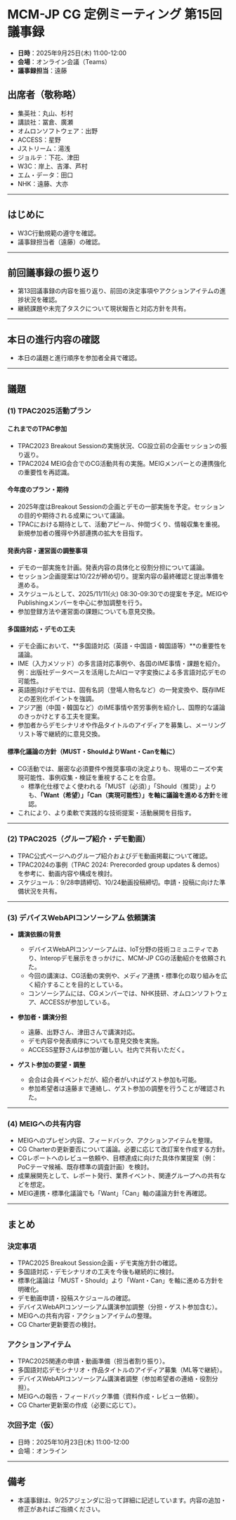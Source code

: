 # MCM-JP CG 定例ミーティング 第15回 議事録

- **日時**：2025年9月25日(木) 11:00-12:00  
- **会場**：オンライン会議（Teams）  
- **議事録担当**：遠藤

## 出席者（敬称略） 
- 集英社：丸山、杉村
- 講談社：冨倉、廣瀬
- オムロンソフトウェア：出野
- ACCESS：星野
- Jストリーム：湯浅
- ジョルテ：下花、津田
- W3C：岸上、吉澤、芦村
- エム・データ：田口
- NHK：遠藤、大亦

---

## はじめに
- W3C行動規範の遵守を確認。
- 議事録担当者（遠藤）の確認。

---

## 前回議事録の振り返り
- 第13回議事録の内容を振り返り、前回の決定事項やアクションアイテムの進捗状況を確認。
- 継続課題や未完了タスクについて現状報告と対応方針を共有。

---

## 本日の進行内容の確認
- 本日の議題と進行順序を参加者全員で確認。

---

## 議題

### (1) TPAC2025活動プラン

#### これまでのTPAC参加
- TPAC2023 Breakout Sessionの実施状況、CG設立前の企画セッションの振り返り。
- TPAC2024 MEIG会合でのCG活動共有の実施。MEIGメンバーとの連携強化の重要性を再認識。

#### 今年度のプラン・期待
- 2025年度はBreakout Sessionの企画とデモの一部実施を予定。セッションの目的や期待される成果について議論。
- TPACにおける期待として、活動アピール、仲間づくり、情報収集を重視。新規参加者の獲得や外部連携の拡大を目指す。

#### 発表内容・運営面の調整事項
- デモの一部実施を計画。発表内容の具体化と役割分担について議論。
- セッション企画提案は10/22が締め切り。提案内容の最終確認と提出準備を進める。
- スケジュールとして、2025/11/11(火) 08:30-09:30での提案を予定。MEIGやPublishingメンバーを中心に参加調整を行う。
- 参加登録方法や運営面の課題についても意見交換。

#### 多国語対応・デモの工夫
- デモ企画において、**多国語対応（英語・中国語・韓国語等）**の重要性を議論。
- IME（入力メソッド）の多言語対応事例や、各国のIME事情・課題を紹介。  
  例：出版社データベースを活用したAIローマ字変換による多言語対応デモの可能性。
- 英語圏向けデモでは、固有名詞（登場人物名など）の一発変換や、既存IMEとの差別化ポイントを強調。
- アジア圏（中国・韓国など）のIME事情や苦労事例を紹介し、国際的な議論のきっかけとする工夫を提案。
- 参加者からデモシナリオや作品タイトルのアイディアを募集し、メーリングリスト等で継続的に意見交換。

#### 標準化議論の方針（MUST・ShouldよりWant・Canを軸に）
- CG活動では、厳密な必須要件や推奨事項の決定よりも、現場のニーズや実現可能性、事例収集・検証を重視することを合意。
    - 標準化仕様でよく使われる「MUST（必須）」「Should（推奨）」よりも、**「Want（希望）」「Can（実現可能性）」を軸に議論を進める方針**を確認。
- これにより、より柔軟で実践的な技術提案・活動展開を目指す。

---

### (2) TPAC2025（グループ紹介・デモ動画）

- TPAC公式ページへのグループ紹介およびデモ動画掲載について確認。
- TPAC2024の事例（TPAC 2024: Prerecorded group updates & demos）を参考に、動画内容や構成を検討。
- スケジュール：9/28申請締切、10/24動画投稿締切。申請・投稿に向けた準備状況を共有。

---

### (3) デバイスWebAPIコンソーシアム 依頼講演

- **講演依頼の背景**  
    - デバイスWebAPIコンソーシアムは、IoT分野の技術コミュニティであり、Interopデモ展示をきっかけに、MCM-JP CGの活動紹介を依頼された。 
    - 今回の講演は、CG活動の実例や、メディア連携・標準化の取り組みを広く紹介することを目的としている。  
    - コンソーシアムには、CGメンバーでは、NHK技研、オムロンソフトウェア、ACCESSが参加している。

- **参加者・講演分担**  
    - 遠藤、出野さん、津田さんで講演対応。
    - デモ内容や発表順序についても意見交換を実施。
    - ACCESS星野さんは参加が難しい。社内で共有いただく。

- **ゲスト参加の要望・調整**  
  - 会合は会員イベントだが、紹介者がいればゲスト参加も可能。  
  - 参加希望者は遠藤まで連絡し、ゲスト参加の調整を行うことが確認された。  

---

### (4) MEIGへの共有内容

- MEIGへのプレゼン内容、フィードバック、アクションアイテムを整理。
- CG Charterの更新要否について議論。必要に応じて改訂案を作成する方針。
- CGレポートへのレビュー依頼や、目標達成に向けた具体作業提案（例：PoCテーマ候補、既存標準の調査計画）を検討。
- 成果展開先として、レポート発行、業界イベント、関連グループへの共有などを想定。
- MEIG連携・標準化議論でも「Want」「Can」軸の議論方針を再確認。

---

## まとめ

### 決定事項
- TPAC2025 Breakout Session企画・デモ実施方針の確認。
- 多国語対応・デモシナリオの工夫を今後も継続的に検討。
- 標準化議論は「MUST・Should」より「Want・Can」を軸に進める方針を明確化。
- デモ動画申請・投稿スケジュールの確認。
- デバイスWebAPIコンソーシアム講演参加調整（分担・ゲスト参加含む）。
- MEIGへの共有内容・アクションアイテムの整理。
- CG Charter更新要否の検討。

### アクションアイテム
- TPAC2025関連の申請・動画準備（担当者割り振り）。
- 多国語対応デモシナリオ・作品タイトルのアイディア募集（ML等で継続）。
- デバイスWebAPIコンソーシアム講演者調整（参加希望者の連絡・役割分担）。
- MEIGへの報告・フィードバック準備（資料作成・レビュー依頼）。
- CG Charter更新案の作成（必要に応じて）。

### 次回予定（仮）
- 日時：2025年10月23日(木) 11:00-12:00
- 会場：オンライン

---

## 備考
- 本議事録は、9/25アジェンダに沿って詳細に記述しています。内容の追加・修正があればご指摘ください。